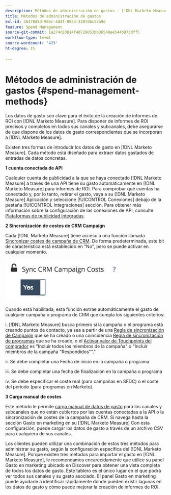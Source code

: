 ```yaml
---
description: Métodos de administración de gastos - [!DNL Marketo Measure]
title: Métodos de administración de gastos
exl-id: 36478d8d-986c-4d4f-8854-3287d6c57a9d
feature: Spend Management
source-git-commit: 1a274c83814f4d729053bb36548ee544b973dff5
workflow-type: tm+mt
source-wordcount: '423'
ht-degree: 1%

---
```


# Métodos de administración de gastos {#spend-management-methods}

Los datos de gasto son clave para el éxito de la creación de informes de ROI con [!DNL Marketo Measure]. Para disponer de informes de ROI precisos y completos en todos sus canales y subcanales, debe asegurarse de que dispone de los datos de gasto correspondientes que se incorporan a [!DNL Marketo Measure].

Existen tres formas de introducir los datos de gasto en [!DNL Marketo Measure]. Cada método está diseñado para extraer datos gastados de entradas de datos concretas.

**1 cuenta conectada de API**

Cualquier cuenta de publicidad a la que se haya conectado [!DNL Marketo Measure] a través de una API tiene su gasto automáticamente en [!DNL Marketo Measure] para informes de ROI. Para comprobar qué cuentas ha conectado y, por lo tanto, retirar el gasto, vaya a su [!DNL Marketo Measure] Aplicación y seleccione [!UICONTROL Conexiones] debajo de la pestaña [!UICONTROL Integraciones] sección. Para obtener más información sobre la configuración de las conexiones de API, consulte [Plataformas de publicidad integradas](/help/api-connections/utilizing-marketo-measures-api-connections/integrated-ad-platforms.md#how-to-connect-ad-platforms).

**2 Sincronización de costes de CRM Campaign**

Cada [!DNL Marketo Measure] tiene acceso a una función llamada [Sincronizar costes de campaña de CRM](/help/marketing-spend/spend-management/crm-campaign-costs.md#availability). De forma predeterminada, este bit de característica está establecido en &quot;No&quot;, pero se puede activar en cualquier momento.

![](assets/spend-management-methods-1.png)

Cuando está habilitada, esta función extrae automáticamente el gasto de cualquier campaña o programa de CRM que cumpla los siguientes criterios:

i. [!DNL Marketo Measure] busca primero si la campaña o el programa está creando puntos de contacto, ya sea a partir de una [Regla de sincronización de Campaign](/help/channel-tracking-and-setup/offline-channels/custom-campaign-sync.md) que se ha creado o una coincidencia [Regla de sincronización de programas](/help/marketo-measure-and-marketo/marketo-measure-integrations-with-marketo/marketo-engage-programs-integration.md) que se ha creado, o el [Activar valor de Touchpoints del comprador](/help/channel-tracking-and-setup/offline-channels/legacy-processes/syncing-offline-campaigns.md#how-to-create-a-campaign-and-sync-buyer-touchpoints) es &quot;Incluir todos los miembros de la campaña&quot; o &quot;Incluir miembros de la campaña &quot;Respondidos&quot;&quot;.&quot;

ii. Se debe completar una Fecha de inicio en la campaña o programa

iii. Se debe completar una fecha de finalización en la campaña o programa

iv. Se debe especificar el coste real (para campañas en SFDC) o el coste del período (para programas en Marketo).

**3 Carga manual de costes**

Este método le permite [carga manual de datos de gasto](/help/marketing-spend/spend-management/marketing-channel-costs.md#uploading-marketing-costs) para los canales y subcanales que no están cubiertos por las cuentas conectadas a la API o la sincronización de costes de la campaña de CRM. Si navega hasta la sección Gasto en marketing en su [!DNL Marketo Measure] Con esta configuración, puede cargar los datos de gasto a través de un archivo CSV para cualquiera de sus canales.

Los clientes pueden utilizar una combinación de estos tres métodos para administrar su gasto, según la configuración específica del [!DNL Marketo Measure]. Porque existen tres métodos para importar el gasto en [!DNL Marketo Measure], le recomendamos encarecidamente que utilice su panel Gasto en marketing ubicado en Discover para obtener una vista completa de todos los datos de gasto. Este tablero es el único lugar en el que podrá ver todos sus canales y su gasto asociado. El panel Gasto en marketing puede ayudarle a identificar rápidamente dónde pueden existir lagunas en los datos de gasto y cómo puede mejorar la creación de informes de ROI.
